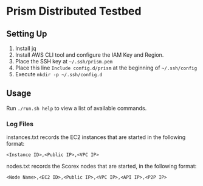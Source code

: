 # Prism Distributed Testbed

## Setting Up

1. Install jq
2. Install AWS CLI tool and configure the IAM Key and Region.
3. Place the SSH key at `~/.ssh/prism.pem`
4. Place this line `Include config.d/prism` at the beginning of `~/.ssh/config`
5. Execute `mkdir -p ~/.ssh/config.d`

## Usage

Run `./run.sh help` to view a list of available commands.

### Log Files

instances.txt records the EC2 instances that are started in the following
format:

```
<Instance ID>,<Public IP>,<VPC IP>
```

nodes.txt records the Scorex nodes that are started, in the following format:

```
<Node Name>,<EC2 ID>,<Public IP>,<VPC IP>,<API IP>,<P2P IP>
```

